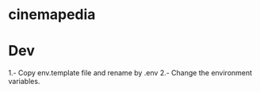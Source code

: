 # cinemapedia

# Dev
1.- Copy env.template file and rename by .env
2.- Change the environment variables.